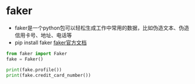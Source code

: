 
# faker

- faker是一个python包可以轻松生成工作中常用的数据，比如伪造文本、伪造信用卡号、地址、电话等
- pip install faker
[faker官方文档](https://faker.readthedocs.io/en/master/)

```python
from faker import Faker
fake = Faker()

print(fake.profile())
print(fake.credit_card_number())
```
